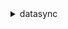 <details>

<summary>
datasync
</summary>

- <details><summary>cancel-task-execution</summary>

  * --task-execution-arn
  * --cli-input-json
  * --cli-input-yaml
  * --generate-cli-skeleton


- <details><summary>create-agent</summary>

  * --activation-key
  * --agent-name
  * --tags
  * --vpc-endpoint-id
  * --subnet-arns
  * --security-group-arns
  * --cli-input-json
  * --cli-input-yaml
  * --generate-cli-skeleton


- <details><summary>create-location-efs</summary>

  * --subdirectory
  * --efs-filesystem-arn
  * --ec2-config
  * --tags
  * --cli-input-json
  * --cli-input-yaml
  * --generate-cli-skeleton


- <details><summary>create-location-fsx-windows</summary>

  * --subdirectory
  * --fsx-filesystem-arn
  * --security-group-arns
  * --tags
  * --user
  * --domain
  * --password
  * --cli-input-json
  * --cli-input-yaml
  * --generate-cli-skeleton


- <details><summary>create-location-nfs</summary>

  * --subdirectory
  * --server-hostname
  * --on-prem-config
  * --mount-options
  * --tags
  * --cli-input-json
  * --cli-input-yaml
  * --generate-cli-skeleton


- <details><summary>create-location-object-storage</summary>

  * --server-hostname
  * --server-port
  * --server-protocol
  * --subdirectory
  * --bucket-name
  * --access-key
  * --secret-key
  * --agent-arns
  * --tags
  * --cli-input-json
  * --cli-input-yaml
  * --generate-cli-skeleton


- <details><summary>create-location-s3</summary>

  * --subdirectory
  * --s3-bucket-arn
  * --s3-storage-class
  * --s3-config
  * --agent-arns
  * --tags
  * --cli-input-json
  * --cli-input-yaml
  * --generate-cli-skeleton


- <details><summary>create-location-smb</summary>

  * --subdirectory
  * --server-hostname
  * --user
  * --domain
  * --password
  * --agent-arns
  * --mount-options
  * --tags
  * --cli-input-json
  * --cli-input-yaml
  * --generate-cli-skeleton


- <details><summary>create-task</summary>

  * --source-location-arn
  * --destination-location-arn
  * --cloud-watch-log-group-arn
  * --name
  * --options
  * --excludes
  * --schedule
  * --tags
  * --cli-input-json
  * --cli-input-yaml
  * --generate-cli-skeleton


- <details><summary>delete-agent</summary>

  * --agent-arn
  * --cli-input-json
  * --cli-input-yaml
  * --generate-cli-skeleton


- <details><summary>delete-location</summary>

  * --location-arn
  * --cli-input-json
  * --cli-input-yaml
  * --generate-cli-skeleton


- <details><summary>delete-task</summary>

  * --task-arn
  * --cli-input-json
  * --cli-input-yaml
  * --generate-cli-skeleton


- <details><summary>describe-agent</summary>

  * --agent-arn
  * --cli-input-json
  * --cli-input-yaml
  * --generate-cli-skeleton


- <details><summary>describe-location-efs</summary>

  * --location-arn
  * --cli-input-json
  * --cli-input-yaml
  * --generate-cli-skeleton


- <details><summary>describe-location-fsx-windows</summary>

  * --location-arn
  * --cli-input-json
  * --cli-input-yaml
  * --generate-cli-skeleton


- <details><summary>describe-location-nfs</summary>

  * --location-arn
  * --cli-input-json
  * --cli-input-yaml
  * --generate-cli-skeleton


- <details><summary>describe-location-object-storage</summary>

  * --location-arn
  * --cli-input-json
  * --cli-input-yaml
  * --generate-cli-skeleton


- <details><summary>describe-location-s3</summary>

  * --location-arn
  * --cli-input-json
  * --cli-input-yaml
  * --generate-cli-skeleton


- <details><summary>describe-location-smb</summary>

  * --location-arn
  * --cli-input-json
  * --cli-input-yaml
  * --generate-cli-skeleton


- <details><summary>describe-task</summary>

  * --task-arn
  * --cli-input-json
  * --cli-input-yaml
  * --generate-cli-skeleton


- <details><summary>describe-task-execution</summary>

  * --task-execution-arn
  * --cli-input-json
  * --cli-input-yaml
  * --generate-cli-skeleton


- <details><summary>help</summary>

  * 


- <details><summary>list-agents</summary>

  * --cli-input-json
  * --cli-input-yaml
  * --starting-token
  * --page-size
  * --max-items
  * --generate-cli-skeleton


- <details><summary>list-locations</summary>

  * --filters
  * --cli-input-json
  * --cli-input-yaml
  * --starting-token
  * --page-size
  * --max-items
  * --generate-cli-skeleton


- <details><summary>list-tags-for-resource</summary>

  * --resource-arn
  * --cli-input-json
  * --cli-input-yaml
  * --starting-token
  * --page-size
  * --max-items
  * --generate-cli-skeleton


- <details><summary>list-task-executions</summary>

  * --task-arn
  * --cli-input-json
  * --cli-input-yaml
  * --starting-token
  * --page-size
  * --max-items
  * --generate-cli-skeleton


- <details><summary>list-tasks</summary>

  * --filters
  * --cli-input-json
  * --cli-input-yaml
  * --starting-token
  * --page-size
  * --max-items
  * --generate-cli-skeleton


- <details><summary>start-task-execution</summary>

  * --task-arn
  * --override-options
  * --includes
  * --cli-input-json
  * --cli-input-yaml
  * --generate-cli-skeleton


- <details><summary>tag-resource</summary>

  * --resource-arn
  * --tags
  * --cli-input-json
  * --cli-input-yaml
  * --generate-cli-skeleton


- <details><summary>untag-resource</summary>

  * --resource-arn
  * --keys
  * --cli-input-json
  * --cli-input-yaml
  * --generate-cli-skeleton


- <details><summary>update-agent</summary>

  * --agent-arn
  * --name
  * --cli-input-json
  * --cli-input-yaml
  * --generate-cli-skeleton


- <details><summary>update-location-nfs</summary>

  * --location-arn
  * --subdirectory
  * --on-prem-config
  * --mount-options
  * --cli-input-json
  * --cli-input-yaml
  * --generate-cli-skeleton


- <details><summary>update-location-object-storage</summary>

  * --location-arn
  * --server-port
  * --server-protocol
  * --subdirectory
  * --access-key
  * --secret-key
  * --agent-arns
  * --cli-input-json
  * --cli-input-yaml
  * --generate-cli-skeleton


- <details><summary>update-location-smb</summary>

  * --location-arn
  * --subdirectory
  * --user
  * --domain
  * --password
  * --agent-arns
  * --mount-options
  * --cli-input-json
  * --cli-input-yaml
  * --generate-cli-skeleton


- <details><summary>update-task</summary>

  * --task-arn
  * --options
  * --excludes
  * --schedule
  * --name
  * --cloud-watch-log-group-arn
  * --cli-input-json
  * --cli-input-yaml
  * --generate-cli-skeleton


- <details><summary>update-task-execution</summary>

  * --task-execution-arn
  * --options
  * --cli-input-json
  * --cli-input-yaml
  * --generate-cli-skeleton


</details>


